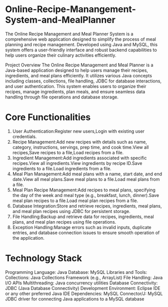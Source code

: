 # Online-Recipe-Manangement-System-and-MealPlanner
 The Online Recipe Management and Meal Planner System is a comprehensive web application designed to simplify the process of meal planning and recipe management. Developed using Java and MySQL, this 
 system offers a user-friendly interface and robust backend capabilities to help users organize their culinary activities efficiently.

Project Overview
          The Online Recipe Management and Meal Planner is a Java-based application designed to help users manage their recipes, ingredients, and meal plans efficiently. It utilizes various Java concepts 
          including classes, collections, file handling, JDBC for database interactions, and user authentication.
          This system enables users to organize their recipes, manage ingredients, plan meals, and ensure seamless data handling through file operations and database storage.

# Core Functionalities
1.	User Authentication:Register new users,Login with existing user credentials.
2.	Recipe Management:Add new recipes with details such as name, category, instructions, servings, prep time, and cook time.View all recipes,Save recipes to a file,Load recipes from a file.
3.	Ingredient Management:Add ingredients associated with specific recipes.View all ingredients.View ingredients by recipe ID.Save ingredients to a file.Load ingredients from a file.
4.	Meal Plan Management:Add meal plans with a name, start date, and end date.View all meal plans.Save meal plans to a file.Load meal plans from a file.
5.	Meal Plan Recipe Management:Add recipes to meal plans, specifying the day of the week and meal type (e.g., breakfast, lunch, dinner).Save meal plan recipes to a file.Load meal plan recipes from a file.
6.	Database Integration:Store and retrieve recipes, ingredients, meal plans, and meal plan recipes using JDBC for persistent storage.
7.	File Handling:Backup and retrieve data for recipes, ingredients, meal plans, and meal plan recipes using file operations.
8.	Exception Handling:Manage errors such as invalid inputs, duplicate entries, and database connection issues to ensure smooth operation of the application.

# Technology Stack
  Programming Language:
     Java
  Database:
     MySQL
  Libraries and Tools:
   Collections: Java Collections Framework (e.g., ArrayList)
   File Handling: Java I/O APIs
   Multithreading: Java concurrency utilities
   Database Connectivity: JDBC (Java Database Connectivity)
   Development Environment: Eclipse IDE or any other preferred Java IDE
 Dependencies:
   MySQL Connector/J: MySQL JDBC driver for connecting Java applications to a MySQL database










